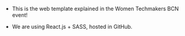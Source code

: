- This is the web template explained in the Women Techmakers BCN event!


- We are using React.js + SASS, hosted in GitHub.
